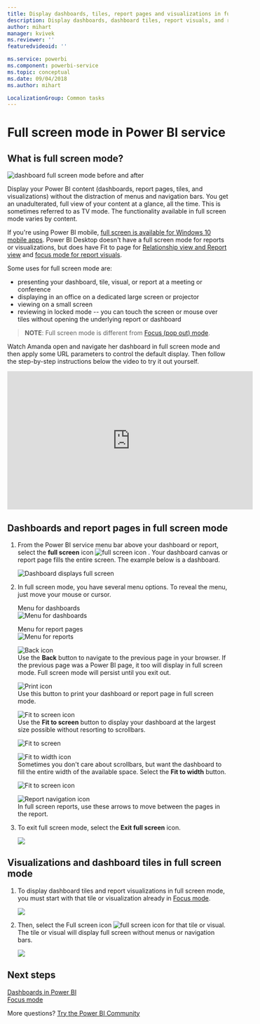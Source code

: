 ```yaml
---
title: Display dashboards, tiles, report pages and visualizations in full screen mode
description: Display dashboards, dashboard tiles, report visuals, and report pages in full screen mode, aka *TV mode*.
author: mihart
manager: kvivek
ms.reviewer: ''
featuredvideoid: ''

ms.service: powerbi
ms.component: powerbi-service
ms.topic: conceptual
ms.date: 09/04/2018
ms.author: mihart

LocalizationGroup: Common tasks
---
```

# Full screen mode in Power BI service
## What is full screen mode?
![dashboard full screen mode before and after](media/service-fullscreen-mode/power-bi-full-screen-comparison.png)

Display your Power BI content (dashboards, report pages, tiles, and visualizations) without the distraction of menus and navigation bars.  You get an unadulterated, full view of your content at a glance, all the time. This is sometimes referred to as TV mode. The functionality available in full screen mode varies by content. 

If you're using Power BI mobile, [full screen is available for Windows 10 mobile apps](consumer/mobile/mobile-windows-10-app-presentation-mode.md). Power BI Desktop doesn't have a full screen mode for reports or visualizations, but does have Fit to page for [Relationship view and Report view](desktop-report-view.md) and [focus mode for report visuals](consumer/end-user-focus.md).

 

Some uses for full screen mode are:

* presenting your dashboard, tile, visual, or report at a meeting or conference
* displaying in an office on a dedicated large screen or projector
* viewing on a small screen
* reviewing in locked mode -- you can touch the screen or mouse over tiles without opening the underlying report or dashboard

> **NOTE**:
> Full screen mode is different from [Focus (pop out) mode](consumer/end-user-focus.md).
> 
> 

Watch Amanda open and navigate her dashboard in full screen mode and then apply some URL parameters to control the default display. Then follow the step-by-step instructions below the video to try it out yourself.

<iframe width="560" height="315" src="https://www.youtube.com/embed/c31gZkyvC54" frameborder="0" allowfullscreen></iframe>

## Dashboards and report pages in full screen mode
1. From the Power BI service menu bar above your dashboard or report, select the **full screen** icon ![full screen icon ](media/service-fullscreen-mode/power-bi-full-screen-icon.png) . Your dashboard canvas or report page fills the entire screen. The example below is a dashboard.
   
      ![Dashboard displays full screen](media/service-fullscreen-mode/power-bi-dash-full-screen.png)
2. In full screen mode, you have several menu options.  To reveal the menu, just move your mouse or cursor. 
   
     Menu for dashboards    
     ![Menu for dashboards](media/service-fullscreen-mode/power-bi-full-screen-menu-dashboard.png)    
   
     Menu for report pages    
    ![Menu for reports](media/service-fullscreen-mode/power-bi-report-menu.png)    
   
    ![Back icon](media/service-fullscreen-mode/power-bi-back-icon.png)    
    Use the **Back** button  to navigate to the previous page in your browser. If the previous page was a Power BI page, it too will display in full screen mode.  Full screen mode will persist until you exit out.
   
    ![Print icon](media/service-fullscreen-mode/power-bi-print-icon.png)    
    Use this button to print your dashboard or report page in full screen mode. 
   
    ![Fit to screen icon](media/service-fullscreen-mode/power-bi-fit-to-width.png)    
    Use the **Fit to screen** button to display your dashboard at the largest size possible without resorting to scrollbars.     
   
    ![Fit to screen](media/service-fullscreen-mode/power-bi-fit-screen.png)
   
    ![Fit to width icon](media/service-fullscreen-mode/power-bi-fit-width.png)       
    Sometimes you don't care about scrollbars, but want the dashboard to fill the entire width of the available space. Select the **Fit to width** button.    
   
    ![Fit to screen icon](media/service-fullscreen-mode/power-bi-fit-to-width-new.png)
   
    ![Report navigation icon](media/service-fullscreen-mode/power-bi-report-nav2.png)       
    In full screen reports, use these arrows to move between the pages in the report.    
3. To exit full screen mode, select the **Exit full screen** icon.
   
      ![](media/service-fullscreen-mode/exit-fullscreen-new.png)

## Visualizations and dashboard tiles in full screen mode
1. To display dashboard tiles and report visualizations in full screen mode, you must start with that tile or visualization already in [Focus mode](consumer/end-user-focus.md). 
   
    ![](media/service-fullscreen-mode/power-bi-focus3.png)
2. Then, select the Full screen icon ![full screen icon](media/service-fullscreen-mode/power-bi-full-screen-icon.png)  for that tile or  visual. The tile or visual will display full screen without menus or navigation bars.
   
    ![](media/service-fullscreen-mode/power-bi-fullscreen.png)

## Next steps
[Dashboards in Power BI](consumer/end-user-dashboards.md)  
[Focus mode](consumer/end-user-focus.md)    

More questions? [Try the Power BI Community](http://community.powerbi.com/)

